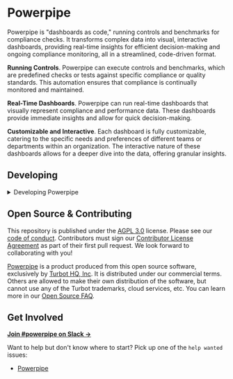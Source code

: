 # Powerpipe

Powerpipe is "dashboards as code," running controls and benchmarks for compliance checks. It transforms complex data into visual, interactive dashboards, providing real-time insights for efficient decision-making and ongoing compliance monitoring, all in a streamlined, code-driven format.

**Running Controls**. Powerpipe can execute controls and benchmarks, which are predefined checks or tests against specific compliance or quality standards. This automation ensures that compliance is continually monitored and maintained.

**Real-Time Dashboards**. Powerpipe can run real-time dashboards that visually represent compliance and performance data. These dashboards provide immediate insights and allow for quick decision-making.

**Customizable and Interactive**. Each dashboard is fully customizable, catering to the specific needs and preferences of different teams or departments within an organization. The interactive nature of these dashboards allows for a deeper dive into the data, offering granular insights.

## Developing

<details>
<summary>Developing Powerpipe</summary>

Prerequisites:

- [Golang](https://golang.org/doc/install) Version 1.21 or higher.

Clone `github.com/powerpipe` and `github.com/turbot/pipe-fittings` repositories:

```sh
git clone git@github.com:turbot/powerpipe
git clone git@github.com:turbot/pipe-fittings
cd powerpipe
```

Build will build powerpipe binary in /usr/local/bin/ unless `OUTPUT_DIR` is specified:

```sh
make
```

Check the version:
```sh
powerpipe --version
```
```
Powerpipe v0.1.0-local.1
```

</details>

## Open Source & Contributing
This repository is published under the [AGPL 3.0](https://www.gnu.org/licenses/agpl-3.0.html) license. Please see our [code of conduct](https://github.com/turbot/.github/blob/main/CODE_OF_CONDUCT.md). Contributors must sign our [Contributor License Agreement](https://turbot.com/open-source#cla) as part of their first pull request. We look forward to collaborating with you!

[Powerpipe](https://powerpipe.io) is a product produced from this open source software, exclusively by [Turbot HQ, Inc](https://turbot.com). It is distributed under our commercial terms. Others are allowed to make their own distribution of the software, but cannot use any of the Turbot trademarks, cloud services, etc. You can learn more in our [Open Source FAQ](https://turbot.com/open-source).

## Get Involved

**[Join #powerpipe on Slack →](https://turbot.com/community/join)**

Want to help but don't know where to start? Pick up one of the `help wanted` issues:
* [Powerpipe](https://github.com/turbot/powerpipe/issues?q=is%3Aopen+is%3Aissue+label%3A%22help+wanted%22)


